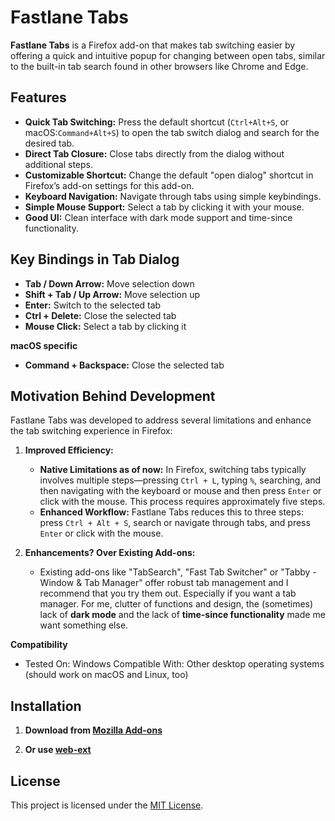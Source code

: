 # Fastlane Tabs

**Fastlane Tabs** is a Firefox add-on that makes tab switching easier by offering a quick and intuitive popup for changing between open tabs, similar to the built-in tab search found in other browsers like Chrome and Edge.

## Features

- **Quick Tab Switching:** Press the default shortcut (`Ctrl+Alt+S`, or macOS:`Command+Alt+S`) to open the tab switch dialog and search for the desired tab.
- **Direct Tab Closure:** Close tabs directly from the dialog without additional steps.
- **Customizable Shortcut:** Change the default "open dialog" shortcut in Firefox’s add-on settings for this add-on.
- **Keyboard Navigation:** Navigate through tabs using simple keybindings.
- **Simple Mouse Support:** Select a tab by clicking it with your mouse.
- **Good UI:** Clean interface with dark mode support and time-since functionality.

## Key Bindings in Tab Dialog

- **Tab / Down Arrow:** Move selection down
- **Shift + Tab / Up Arrow:** Move selection up
- **Enter:** Switch to the selected tab
- **Ctrl + Delete:** Close the selected tab
- **Mouse Click:** Select a tab by clicking it

**macOS specific**
- **Command + Backspace:** Close the selected tab

## Motivation Behind Development

Fastlane Tabs was developed to address several limitations and enhance the tab switching experience in Firefox:

1. **Improved Efficiency:**
   - **Native Limitations as of now:** In Firefox, switching tabs typically involves multiple steps—pressing `Ctrl + L`, typing `%`, searching, and then navigating with the keyboard or mouse and then press `Enter` or click with the mouse. This process requires approximately five steps.
   - **Enhanced Workflow:** Fastlane Tabs reduces this to three steps: press `Ctrl + Alt + S`, search or navigate through tabs, and press `Enter` or click with the mouse.

2. **Enhancements? Over Existing Add-ons:**
   - Existing add-ons like "TabSearch", "Fast Tab Switcher" or "Tabby - Window & Tab Manager" offer robust tab management and I recommend that you try them out. Especially if you want a tab manager. For me, clutter of functions and design, the (sometimes) lack of **dark mode** and the lack of **time-since functionality** made me want something else.

**Compatibility**
   - Tested On: Windows
    Compatible With: Other desktop operating systems (should work on macOS and Linux, too)

## Installation

1. **Download from [Mozilla Add-ons](https://addons.mozilla.org/)**

2. **Or use [web-ext](https://extensionworkshop.com/documentation/develop/getting-started-with-web-ext/)**

## License

This project is licensed under the [MIT License](license.txt).